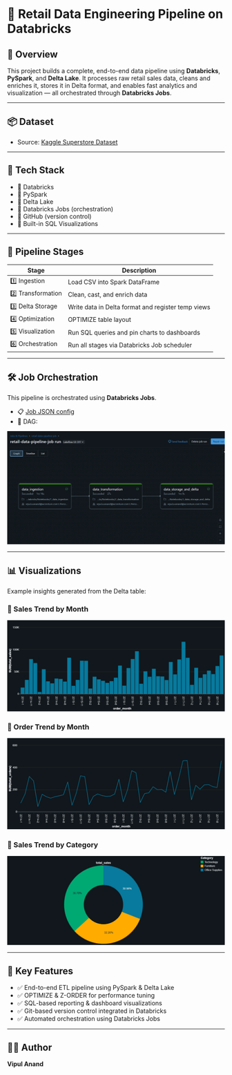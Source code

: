 # 🛒 Retail Data Engineering Pipeline on Databricks

## 🚀 Overview
This project builds a complete, end-to-end data pipeline using **Databricks**, **PySpark**, and **Delta Lake**. It processes raw retail sales data, cleans and enriches it, stores it in Delta format, and enables fast analytics and visualization — all orchestrated through **Databricks Jobs**.

---

## 📦 Dataset
- Source: [Kaggle Superstore Dataset](https://www.kaggle.com/datasets/vivek468/superstore-dataset-final)

---

## 🧰 Tech Stack
- 🔹 Databricks
- 🔹 PySpark
- 🔹 Delta Lake
- 🔹 Databricks Jobs (orchestration)
- 🔹 GitHub (version control)
- 🔹 Built-in SQL Visualizations

---

## 🔄 Pipeline Stages

| Stage | Description |
|-------|-------------|
| 1️⃣ Ingestion | Load CSV into Spark DataFrame |
| 2️⃣ Transformation | Clean, cast, and enrich data |
| 3️⃣ Delta Storage | Write data in Delta format and register temp views |
| 4️⃣ Optimization | OPTIMIZE table layout|
| 5️⃣ Visualization | Run SQL queries and pin charts to dashboards |
| 6️⃣ Orchestration | Run all stages via Databricks Job scheduler |

---

## 🛠️ Job Orchestration

This pipeline is orchestrated using **Databricks Jobs**.

- 📋 [Job JSON config](https://github.com/vipul818/retail-data-pipeline-databricks/blob/main/Jobs/retail-data-pipeline-job.json)
- 📸 DAG:

![Job Orchestration DAG](https://github.com/vipul818/retail-data-pipeline-databricks/blob/main/dashboard_screenshots/Screenshot%202025-07-12%20002458.png)

---

## 📊 Visualizations

Example insights generated from the Delta table:

### 🔹 Sales Trend by Month
![Sales Trend](https://github.com/vipul818/retail-data-pipeline-databricks/blob/main/dashboard_screenshots/visualization%20(1).png)

### 🔹 Order Trend by Month
![Order Trend by Month](https://github.com/vipul818/retail-data-pipeline-databricks/blob/main/dashboard_screenshots/visualization%20(2).png)

### 🔹 Sales Trend by Category
![Sales Trend by Category](https://github.com/vipul818/retail-data-pipeline-databricks/blob/main/dashboard_screenshots/visualization.png)

---

## 🧠 Key Features

- ✅ End-to-end ETL pipeline using PySpark & Delta Lake
- ✅ OPTIMIZE & Z-ORDER for performance tuning
- ✅ SQL-based reporting & dashboard visualizations
- ✅ Git-based version control integrated in Databricks
- ✅ Automated orchestration using Databricks Jobs

---

## 👨‍💻 Author

**Vipul Anand**


